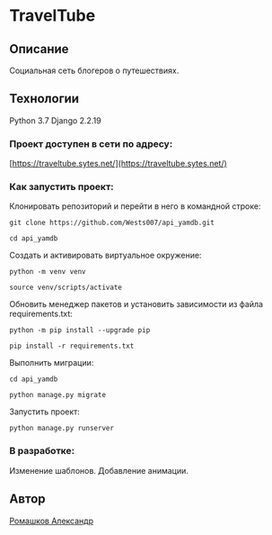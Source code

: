# TravelTube

## Описание
Социальная сеть блогеров о путешествиях.

## Технологии
Python 3.7
Django 2.2.19

### Проект доступен в сети по адресу:
[https://traveltube.sytes.net/](https://traveltube.sytes.net/)

### Как запустить проект:
Клонировать репозиторий и перейти в него в командной строке:
```
git clone https://github.com/Wests007/api_yamdb.git
```
```
cd api_yamdb
```
Cоздать и активировать виртуальное окружение:
```
python -m venv venv
```
```
source venv/scripts/activate
```
Обновить менеджер пакетов и установить зависимости из файла requirements.txt:
```
python -m pip install --upgrade pip
```
```
pip install -r requirements.txt
```
Выполнить миграции:
```
cd api_yamdb
```
```
python manage.py migrate
```
Запустить проект:
```
python manage.py runserver
```

### В разработке:
Изменение шаблонов. Добавление анимации.

## Автор
[Ромашков Александр](https://github.com/Wests007)
